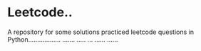 # Leetcode..
A repository for some solutions practiced leetcode questions in Python.................. ....... ..... ... ...... ......
